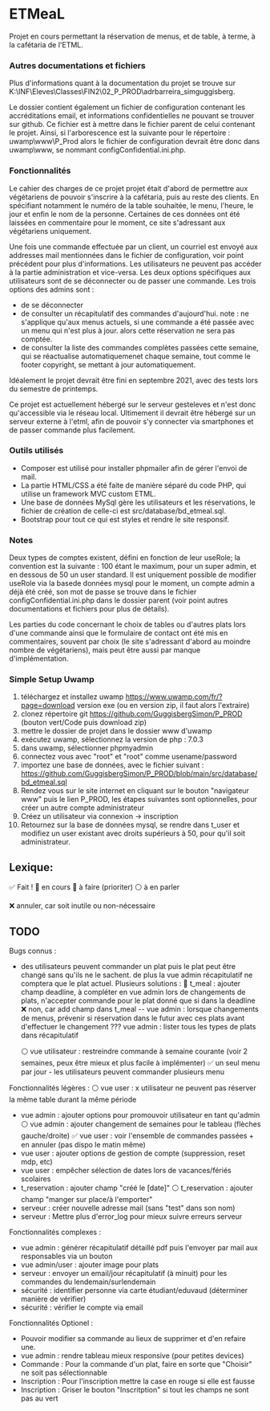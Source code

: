 # ETMeaL
Projet en cours permettant la réservation de menus, et de table, à terme, à la cafétaria de l'ETML.
### Autres documentations et fichiers
Plus d'informations quant à la documentation du projet se trouve sur K:\INF\Eleves\Classes\FIN2\02_P_PROD\adrbarreira_simguggisberg. 

Le dossier contient également un fichier de configuration contenant les accréditations email, et informations confidentielles ne pouvant se trouver sur github. Ce fichier est à mettre dans le fichier parent de celui contenant le projet. Ainsi, si l'arborescence est la suivante pour le répertoire : uwamp\www\P_Prod alors le fichier de configuration devrait être donc dans uwamp\www, se nommant configConfidential.ini.php.

### Fonctionnalités
Le cahier des charges de ce projet projet était d'abord de permettre aux végétariens de pouvoir s'inscrire à la cafétaria, puis au reste des clients. En spécifiant notamment le numéro de la table souhaitée, le menu, l'heure, le jour et enfin le nom de la personne. Certaines de ces données ont été laissées en commentaire pour le moment, ce site s'adressant aux végétariens uniquement.

Une fois une commande effectuée par un client, un courriel est envoyé aux addresses mail mentionnées dans le fichier de configuration, voir point précédent pour plus d'informations. Les utilisateurs ne peuvent pas accéder à la partie administration et vice-versa. Les deux options spécifiques aux utilisateurs sont de se déconnecter ou de passer une commande. Les trois options des admins sont :
- de se déconnecter
- de consulter un récapitulatif des commandes d'aujourd'hui. note : ne s'applique qu'aux menus actuels, si une commande a été passée avec un menu qui n'est plus à jour. alors cette réservation ne sera pas comptée.
- de consulter la liste des commandes complètes passées cette semaine, qui se réactualise automatiquemenet chaque semaine, tout comme le footer copyright, se mettant à jour automatiquement.

Idéalement le projet devrait être fini en septembre 2021, avec des tests lors du semestre de printemps.
 
 Ce projet est actuellement hébergé sur le serveur gesteleves et n'est donc qu'accessible via le réseau local. Ultimement il devrait être hébergé sur un serveur externe à l'etml, afin de pouvoir s'y connecter via smartphones et de passer commande plus facilement.

### Outils utilisés
- Composer est utilisé pour installer phpmailer afin de gérer l'envoi de mail.
- La partie HTML/CSS a été faite de manière séparé du code PHP, qui utilise un framework MVC custom ETML.
- Une base de données MySql gère les utilisateurs et les réservations, le fichier de création de celle-ci est src/database/bd_etmeal.sql.
- Bootstrap pour tout ce qui est styles et rendre le site responsif.

### Notes
Deux types de comptes existent, défini en fonction de leur useRole; la convention est la suivante : 100 étant le maximum, pour un super admin, et en dessous de 50 un user standard. Il est uniquement possible de modifier useRole via la basede données mysql pour le moment, un compte admin a déjà été créé, son mot de passe se trouve dans le fichier configConfidential.ini.php dans le dossier parent (voir point autres documentations et fichiers pour plus de détails).

Les parties du code concernant le choix de tables ou d'autres plats lors d'une commande ainsi que le formulaire de contact ont été mis en commentaires, souvent par choix (le site s'adressant d'abord au moindre nombre de végétariens), mais peut être aussi par manque d'implémentation.

### Simple Setup Uwamp
1. téléchargez et installez uwamp https://www.uwamp.com/fr/?page=download version exe (ou en version zip, il faut alors l'extraire)
2. clonez répertoire git https://github.com/GuggisbergSimon/P_PROD (bouton vert/Code puis download zip)
3. mettre le dossier de projet dans le dossier www d'uwamp
4. exécutez uwamp, sélectionnez la version de php : 7.0.3
5. dans uwamp, sélectionner phpmyadmin
6. connectez vous avec "root" et "root" comme usename/password
7. importez une base de données, avec le fichier suivant : https://github.com/GuggisbergSimon/P_PROD/blob/main/src/database/bd_etmeal.sql
8. Rendez vous sur le site internet en cliquant sur le bouton "navigateur www" puis le lien P_PROD, les étapes suivantes sont optionnelles, pour créer un autre compte administrateur
9. Créez un utilisateur via connexion -> inscription
10. Retournez sur la base de données mysql, se rendre dans t_user et modifiez un user existant avec droits supérieurs à 50, pour qu'il soit administrateur.

## Lexique:
:white_check_mark: Fait !
:large_blue_circle: en cours
:large_orange_diamond: à faire (prioriter)
:white_circle: à en parler

:x: annuler, car soit inutile ou non-nécessaire

## TODO
Bugs connus :
- des utilisateurs peuvent commander un plat puis le plat peut être changé sans qu'ils ne le sachent. de plus la vue admin récapitulatif ne comptera que le plat actuel. Plusieurs solutions :
  :large_blue_circle: t_meal : ajouter champ deadline, à compléter en vue admin lors de changements de plats, n'accepter commande pour le plat donné que si dans la deadline
  :x: non, car add champ dans t_meal -- vue admin : lorsque changements de menus, prévenir si réservation dans le futur avec ces plats avant d'effectuer le changement
  ??? vue admin : lister tous les types de plats dans récapitulatif
                

  :white_circle: vue utilisateur : restreindre commande à semaine courante (voir 2 semaines, peux être mieux et plus facile à implémenter)
  :white_check_mark: un seul menu par jour - les utilisateurs peuvent commander plusieurs menu

Fonctionnalités légères :
:white_circle: vue user : x utilisateur ne peuvent pas réserver la même table durant la même période
- vue admin : ajouter options pour promouvoir utilisateur en tant qu'admin
:white_circle: vue admin : ajouter changement de semaines pour le tableau (flèches gauche/droite)
:white_check_mark: vue user : voir l'ensemble de commandes passées + en annuler (pas dispo le matin même)
- vue user : ajouter options de gestion de compte (suppression, reset mdp, etc)
- vue user : empêcher sélection de dates lors de vacances/fériés scolaires
- t_reservation : ajouter champ "créé le [date]"
:white_circle: t_reservation : ajouter champ "manger sur place/à l'emporter"
- serveur : créer nouvelle adresse mail (sans "test" dans son nom)
- serveur : Mettre plus d'error_log pour mieux suivre erreurs serveur

Fonctionnalités complexes :
- vue admin : générer récapitulatif détaillé pdf puis l'envoyer par mail aux responsables via un bouton
- vue admin/user : ajouter image pour plats
- serveur : envoyer un email/jour récapitulatif (à minuit) pour les commandes du lendemain/surlendemain
- sécurité : identifier personne via carte étudiant/eduvaud (déterminer manière de vérifier)
- sécurité : vérifier le compte via email

Fonctionnalités Optionel :
- Pouvoir modifier sa commande au lieux de supprimer et d'en refaire une.
- vue admin : rendre tableau mieux responsive (pour petites devices)
- Commande : Pour la commande d'un plat, faire en sorte que "Choisir" ne soit pas sélectionnable
- Inscription : Pour l'inscription mettre la case en rouge si elle est fausse
- Inscription : Griser le bouton "Inscritption" si tout les champs ne sont pas au vert


